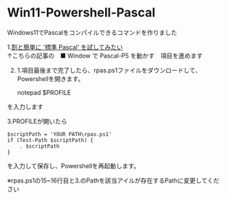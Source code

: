 # Win11-Powershell-Pascal
Windows11でPascalをコンパイルできるコマンドを作りました

1.[割と簡単に '標準 Pascal' を試してみたい](https://qiita.com/ht_deko/items/41e95154e8da2f901698#-window-%E3%81%A7-pascal-p5-%E3%82%92%E5%8B%95%E3%81%8B%E3%81%99)  
	↑こちらの記事の　■ Window で Pascal-P5 を動かす　項目を進めます

2. 1.項目最後まで完了したら、rpas.ps1ファイルをダウンロードして、Powershellを開きます。

	notepad $PROFILE

を入力します

3.PROFILEが開いたら

	$scriptPath = 'YOUR PATH\rpas.ps1'
	if (Test-Path $scriptPath) {
    	. $scriptPath
	}

を入力して保存し、Powershellを再起動します。

※rpas.ps1の15~16行目と3.のPathを該当アイルが存在するPathに変更してください
